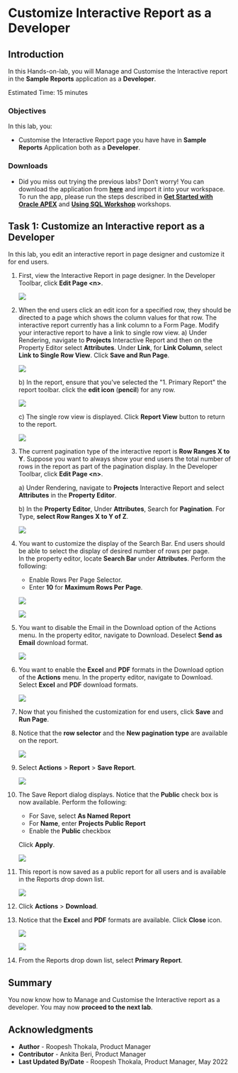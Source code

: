 # Customize Interactive Report as a Developer

## Introduction

In this Hands-on-lab, you will Manage and Customise the Interactive report in the **Sample Reports** application as a **Developer**.

Estimated Time: 15 minutes

### Objectives

In this lab, you:
- Customise the Interactive Report page you have have in **Sample Reports** Application both as a **Developer**.

### Downloads

- Did you miss out trying the previous labs? Don’t worry! You can download the application from **[here](files/sample-reports1.sql)** and import it into your workspace. To run the app, please run the steps described in **[Get Started with Oracle APEX](https://apexapps.oracle.com/pls/apex/r/dbpm/livelabs/run-workshop?p210_wid=3509)** and **[Using SQL Workshop](https://apexapps.oracle.com/pls/apex/r/dbpm/livelabs/run-workshop?p210_wid=3524)** workshops.


## Task 1: Customize an Interactive report as a Developer

In this lab, you edit an interactive report in page designer and customize it for end users.
1. First, view the Interactive Report in page designer. In the Developer Toolbar,
   click **Edit Page \<n\>**.

    ![](images/click-page1.png " ")  

2. When the end users click an edit icon for a specified row, they should be directed to a page which shows the column values for that row. The interactive report currently has a link column to a Form Page. Modify your interactive report to have a link to single row view.
    a) Under Rendering, navigate to **Projects** Interactive Report and then on the Property Editor select **Attributes**. Under **Link**, for **Link Column**, select **Link to Single Row View**. Click **Save and Run Page**.

    ![](images/change-srw.png " ")

    b)  In the report, ensure that you've selected the "1. Primary Report" the report toolbar. click the **edit icon** (**pencil**) for any row.

    ![](images/view-srw1.png " ")

    c) The single row view is displayed. Click **Report View** button to return to the report.

    ![](images/view-srw2.png " ")

3. The current pagination type of the interactive report is **Row Ranges X to Y**. Suppose you want to always show your end users the total number of rows in the report as part of the pagination display. In the Developer Toolbar, click **Edit Page \<n\>**.  

    a) Under Rendering, navigate to **Projects** Interactive Report and select **Attributes** in the **Property Editor**.  

    b) In the **Property Editor**, Under **Attributes**, Search for **Pagination**. For Type, **select Row Ranges X to Y of Z**.

    ![](images/change-pagination.png " ")

4. You want to customize the display of the Search Bar. End users should be able to select the display of desired number of rows per page.  
    In the property editor, locate **Search Bar** under **Attributes**. Perform the following:

    - Enable Rows Per Page Selector.
    - Enter **10** for **Maximum Rows Per Page**.

    ![](images/enable-rpp.png " ")

    ![](images/enable-rpp1.png " ")

5. You want to disable the Email in the Download option of the Actions menu. In the property editor, navigate to Download. Deselect **Send as Email** download format.

    ![](images/disable-email1.png " ")

6. You want to enable the **Excel** and **PDF** formats in the Download option of the **Actions** menu. In the property editor, navigate to Download. Select **Excel** and **PDF** download formats.

    ![](images/enable-downloads2.png " ")

7. Now that you finished the customization for end users, click **Save** and **Run Page**.

8. Notice that the **row selector** and the **New pagination type** are available on the report.

    ![](images/run-ir13.png " ")

9. Select **Actions** > **Report** > **Save Report**.

    ![](images/save-report2.png " ")

10. The Save Report dialog displays. Notice that the **Public** check box is now available. Perform the following:

    - For Save, select **As Named Report**
    - For **Name**, enter **Projects Public Report**
    - Enable the **Public** checkbox

    Click **Apply**.

    ![](images/save-report4.png " ")

11. This report is now saved as a public report for all users and is available in the Reports drop down list.

    ![](images/view-public-report.png " ")

12. Click **Actions** > **Download**.

13. Notice that the **Excel** and **PDF** formats are available. Click **Close** icon.

    ![](images/view-download1.png " ")

    ![](images/save-report5.png " ")

14. From the Reports drop down list, select **Primary Report**.

## Summary

You now know how to Manage and Customise the Interactive report as a developer. You may now **proceed to the next lab**.

## Acknowledgments

- **Author** - Roopesh Thokala, Product Manager
- **Contributor** - Ankita Beri, Product Manager
- **Last Updated By/Date** - Roopesh Thokala, Product Manager, May 2022
